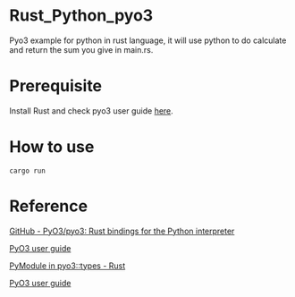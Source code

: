 # Rust_Python_pyo3
Pyo3 example for python in rust language, it will use python to do calculate and return the sum you give in main.rs.

# Prerequisite
Install Rust and check pyo3 user guide [here](https://pyo3.rs/v0.14.5/).


# How to use
```
cargo run
```

# Reference
[GitHub - PyO3/pyo3: Rust bindings for the Python interpreter](https://github.com/PyO3/pyo3)

[PyO3 user guide](https://pyo3.rs/latest/python_from_rust.html)

[PyModule in pyo3::types - Rust](https://pyo3.rs/master/doc/pyo3/types/struct.PyModule.html)

[PyO3 user guide](https://pyo3.rs/latest/python_from_rust.html)